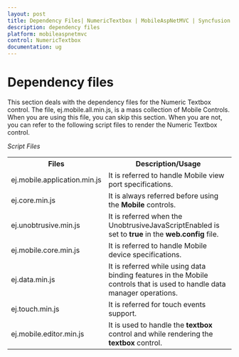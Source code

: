 ```yaml
---
layout: post
title: Dependency Files| NumericTextbox | MobileAspNetMVC | Syncfusion
description: dependency files
platform: mobileaspnetmvc
control: NumericTextbox
documentation: ug
---
```


# Dependency files

This section deals with the dependency files for the Numeric Textbox control. The file, ej.mobile.all.min.js, is a mass collection of Mobile Controls. When you are using this file, you can skip this section. When you are not, you can refer to the following script files to render the Numeric Textbox control.

_Script Files_

<table>
<tr>
<th>
<b>Files</b></th><th>
<b>Description/Usage</b></th></tr>
<tr>
<td>
ej.mobile.application.min.js</td><td>
It is referred to handle Mobile view port specifications.</td></tr>
<tr>
<td>
ej.core.min.js</td><td>
It is always referred before using the <b>Mobile</b> controls.</td></tr>
<tr>
<td>
ej.unobtrusive.min.js</td><td>
It is referred when the UnobtrusiveJavaScriptEnabled is set to <b>true</b> in the <b>web.config</b> file.</td></tr>
<tr>
<td>
ej.mobile.core.min.js</td><td>
It is referred to handle Mobile device specifications.</td></tr>
<tr>
<td>
ej.data.min.js</td><td>
It is referred while using data binding features in the Mobile controls that is used to handle data manager operations.</td></tr>
<tr>
<td>
ej.touch.min.js</td><td>
It is referred for touch events support.</td></tr>
<tr>
<td>
ej.mobile.editor.min.js</td><td>
It is used to handle the <b>textbox</b> control and while rendering the <b>textbox</b> control.</td></tr>
</table>


